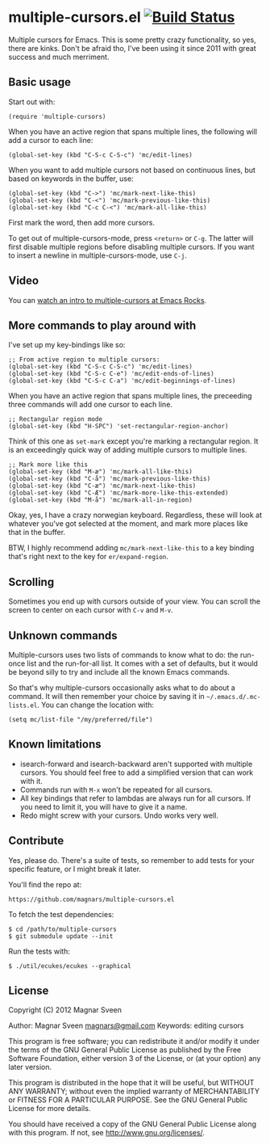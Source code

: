 # multiple-cursors.el [![Build Status](https://secure.travis-ci.org/magnars/multiple-cursors.el.png)](http://travis-ci.org/magnars/multiple-cursors.el)

Multiple cursors for Emacs. This is some pretty crazy functionality, so yes,
there are kinks. Don't be afraid tho, I've been using it since 2011 with
great success and much merriment.

## Basic usage

Start out with:

    (require 'multiple-cursors)

When you have an active region that spans multiple lines, the following will
add a cursor to each line:

    (global-set-key (kbd "C-S-c C-S-c") 'mc/edit-lines)

When you want to add multiple cursors not based on continuous lines, but based on
keywords in the buffer, use:

    (global-set-key (kbd "C->") 'mc/mark-next-like-this)
    (global-set-key (kbd "C-<") 'mc/mark-previous-like-this)
    (global-set-key (kbd "C-c C-<") 'mc/mark-all-like-this)

First mark the word, then add more cursors.

To get out of multiple-cursors-mode, press `<return>` or `C-g`. The latter will
first disable multiple regions before disabling multiple cursors. If you want to
insert a newline in multiple-cursors-mode, use `C-j`.

## Video

You can [watch an intro to multiple-cursors at Emacs Rocks](http://emacsrocks.com/e13.html).

## More commands to play around with

I've set up my key-bindings like so:

    ;; From active region to multiple cursors:
    (global-set-key (kbd "C-S-c C-S-c") 'mc/edit-lines)
    (global-set-key (kbd "C-S-c C-e") 'mc/edit-ends-of-lines)
    (global-set-key (kbd "C-S-c C-a") 'mc/edit-beginnings-of-lines)

When you have an active region that spans multiple lines, the preceeding three
commands will add one cursor to each line.

    ;; Rectangular region mode
    (global-set-key (kbd "H-SPC") 'set-rectangular-region-anchor)

Think of this one as `set-mark` except you're marking a rectangular region. It is
an exceedingly quick way of adding multiple cursors to multiple lines.

    ;; Mark more like this
    (global-set-key (kbd "M-æ") 'mc/mark-all-like-this)
    (global-set-key (kbd "C-å") 'mc/mark-previous-like-this)
    (global-set-key (kbd "C-æ") 'mc/mark-next-like-this)
    (global-set-key (kbd "C-Æ") 'mc/mark-more-like-this-extended)
    (global-set-key (kbd "M-å") 'mc/mark-all-in-region)

Okay, yes, I have a crazy norwegian keyboard. Regardless, these will look at
whatever you've got selected at the moment, and mark more places like that in
the buffer.

BTW, I highly recommend adding `mc/mark-next-like-this` to a key binding that's
right next to the key for `er/expand-region`.

## Scrolling

Sometimes you end up with cursors outside of your view. You can scroll the
screen to center on each cursor with `C-v` and `M-v`.

## Unknown commands

Multiple-cursors uses two lists of commands to know what to do: the run-once list
and the run-for-all list. It comes with a set of defaults, but it would be beyond silly
to try and include all the known Emacs commands.

So that's why multiple-cursors occasionally asks what to do about a command. It will
then remember your choice by saving it in `~/.emacs.d/.mc-lists.el`. You can change
the location with:

    (setq mc/list-file "/my/preferred/file")


## Known limitations

* isearch-forward and isearch-backward aren't supported with multiple cursors.
  You should feel free to add a simplified version that can work with it.
* Commands run with `M-x` won't be repeated for all cursors.
* All key bindings that refer to lambdas are always run for all cursors. If you
  need to limit it, you will have to give it a name.
* Redo might screw with your cursors. Undo works very well.


## Contribute

Yes, please do. There's a suite of tests, so remember to add tests for your
specific feature, or I might break it later.

You'll find the repo at:

    https://github.com/magnars/multiple-cursors.el

To fetch the test dependencies:

    $ cd /path/to/multiple-cursors
    $ git submodule update --init

Run the tests with:

    $ ./util/ecukes/ecukes --graphical


## License

Copyright (C) 2012 Magnar Sveen

Author: Magnar Sveen <magnars@gmail.com>
Keywords: editing cursors

This program is free software; you can redistribute it and/or modify
it under the terms of the GNU General Public License as published by
the Free Software Foundation, either version 3 of the License, or
(at your option) any later version.

This program is distributed in the hope that it will be useful,
but WITHOUT ANY WARRANTY; without even the implied warranty of
MERCHANTABILITY or FITNESS FOR A PARTICULAR PURPOSE.  See the
GNU General Public License for more details.

You should have received a copy of the GNU General Public License
along with this program.  If not, see <http://www.gnu.org/licenses/>.
